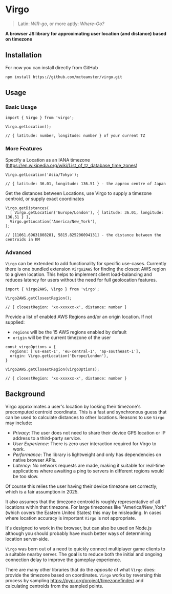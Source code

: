 # Virgo
> Latin: *WIR-go*, or more aptly: *Where-Go?*

**A browser JS library for approximating user location (and distance) based on timezone**

## Installation
For now you can install directly from GitHub

```
npm install https://github.com/mcteamster/virgo.git
```

## Usage
### Basic Usage
```
import { Virgo } from 'virgo';

Virgo.getLocation();

// { latitude: number, longitude: number } of your current TZ
```

### More Features
Specify a Location as an IANA timezone (https://en.wikipedia.org/wiki/List_of_tz_database_time_zones)
```
Virgo.getLocation('Asia/Tokyo');

// { latitude: 36.01, longitude: 136.51 } - the approx centre of Japan
```

Get the distances between Locations, use Virgo to supply a timezone centroid, or supply exact coordinates
```
Virgo.getDistances(
  [ Virgo.getLocation('Europe/London'), { latitude: 36.01, longitude: 136.51 } ],
  Virgo.getLocation('America/New_York'),
);

// [11061.69631808281, 5815.825206094131] - the distance between the centroids in KM
```

### Advanced
`Virgo` can be extended to add functionality for specific use-cases. Currently there is one bundled extension `Virgo2AWS` for finding the closest AWS region to a given location. This helps to implement client load-balancing and reduces latency for users without the need for full geolocation features.

```
import { Virgo2AWS, Virgo } from 'virgo';

Virgo2AWS.getClosestRegion();

// { closestRegion: 'xx-xxxxxx-x', distance: number }
```

Provide a list of enabled AWS Regions and/or an origin location. If not supplied:
- `regions` will be the 15 AWS regions enabled by default
- `origin` will be the current timezone of the user

```
const virgoOptions = {
  regions: ['us-east-1', 'eu-central-1', 'ap-southeast-1'],
  origin: Virgo.getLocation('Europe/London'),
}

Virgo2AWS.getClosestRegion(virgoOptions);

// { closestRegion: 'xx-xxxxxx-x', distance: number }
```

## Background
Virgo approximates a user's location by looking their timezone's precomputed centroid coordinate. This is a fast and synchronous guess that can be used to calculate distances to other locations. Reasons to use `Virgo` may include:
- *Privacy*: The user does not need to share their device GPS location or IP address to a third-party service.
- *User Experience*: There is zero user interaction required for Virgo to work.
- *Performance*: The library is lightweight and only has dependencies on native browser APIs.
- *Latency*: No network requests are made, making it suitable for real-time applications where awaiting a ping to servers in different regions would be too slow.

Of course this relies the user having their device timezone set correctly; which is a fair assumption in 2025.

It also assumes that the timezone centroid is roughly representative of all locations within that timezone. For large timezones like "America/New_York" (which covers the Eastern United States) this may be misleading. In cases where location accuracy is important `Virgo` is not appropriate.

It's designed to work in the browser, but can also be used on Node.js although you should probably have much better ways of determining location server-side.

`Virgo` was born out of a need to quickly connect multiplayer game clients to a suitable nearby server. The goal is to reduce both the initial and ongoing connection delay to improve the gameplay experience.

There are many other libraries that do the *opposite* of what `Virgo` does: provide the timezone based on coordinates. `Virgo` works by reversing this process by sampling https://pypi.org/project/timezonefinder/ and calculating centroids from the sampled points.
